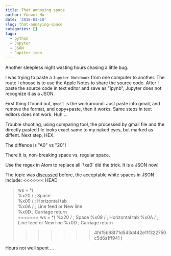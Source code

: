 ```yaml
---
title: That annoying space
author: Yunwei Hu
date: '2018-03-10'
slug: that-annoying-space
categories: []
tags:
  - python
  - Jupyter
  - JSON
  - Jupiter json
---
```

Another sleepless night wasting hours chasing a little bug. 

I was trying to paste a `Jupyter Notebook` from one computer to another. The route I choose is to use the Apple Notes to share the source code. After I paste the source code in text editor and save as "ipynb", Jupyter does not recognize it as a JSON. 

First thing I found out, `gmail` is the workaround. Just paste into gmail, and remove the format, and copy+paste, then it works. Same steps in text editors does not work. Huh ...

Trouble shooting, using comparing tool, the processed by gmail file and the directly pasted file looks exact same to my naked eyes, but marked as diffent. Next step, HEX. 

The diffence is "A0" vs "20"!

There it is, non-breaking space vs. regular space. 

Use the regex in Atom to replace all `\xa0' did the trick. It is a JSON now!

The topic was [discussed](https://github.com/mikechambers/as3corelib/issues/110) before, the acceptable white spaces in JSON include:
<<<<<<< HEAD
> ws = *( </br>
%x20 / ; Space </br>
%x09 / ; Horizontal tab </br>
%x0A / ; Line feed or New line </br>
%x0D ; Carriage return </br>
=======
> ws = *(
%x20 / ; Space
%x09 / ; Horizontal tab
%x0A / ; Line feed or New line
%x0D ; Carriage return
>>>>>>> 4fdf5b98f71d543d442e11f322750c5d6a1ff941
)

Hours not well spent ...